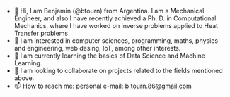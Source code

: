 - 👋 Hi, I am Benjamin (@btourn) from Argentina. I am a Mechanical Engineer, and also I have recently achieved a Ph. D. in Computational Mechanics, where I have worked on inverse problems applied to Heat Transfer problems
- 👀 I am interested in computer sciences, programming, maths, physics and engineering, web desing, IoT, among other interests.
- 🌱 I am currently learning the basics of Data Science and Machine Learning.
- 💞️ I am looking to collaborate on projects related to the fields mentioned above.
- 📫 How to reach me: personal e-mail: b.tourn.86@gmail.com
